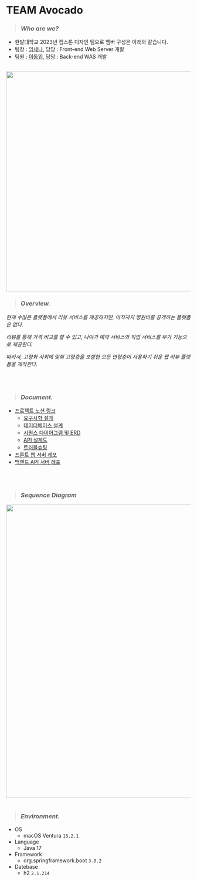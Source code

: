 # TEAM Avocado

> ### *Who are we?*
- 한밭대학교 2023년 캡스톤 디자인 팀으로 멤버 구성은 아래와 같습니다.
- 팀장 : [임세나](https://github.com/LimSeNa), 담당 : Front-end Web Server 개발
- 팀원 : [이동엽](https://github.com/2dongyeop), 담당 : Back-end WAS 개발

<br/>

<img src="https://github.com/HBNU-Avocado/Avocado-backend/blob/main/document/image/prototype1.jpg" width = 600/>

<br/>

> ### *Overview.*
*현재 수많은 플랫폼에서 리뷰 서비스를 제공하지만, 아직까지 병원비를 공개하는 플랫폼은 없다.*

*리뷰를 통해 가격 비교를 할 수 있고, 나아가 예약 서비스와 픽업 서비스를 부가 기능으로 제공한다.*

*따라서, 고령화 사회에 맞춰 고령층을 포함한 모든 연령층이 사용하기 쉬운 웹 리뷰 플랫폼을 제작한다.*

<br/>

<br/>

> ### *Document.*
  - [프로젝트 노션 링크](https://leedongyeop.notion.site/Avocado-287972df87fa4a8bb976bba7649919ca)
    - [요구사항 설게](https://www.notion.so/leedongyeop/d7c5da5175b14c71b6cbe21650607ebd)
    - [데이터베이스 설계](https://www.notion.so/leedongyeop/0badd5357d8a41bfb9b78db729c24ed7)
    - [시퀀스 다이어그램 및 ERD](https://www.notion.so/leedongyeop/204db9578a2b44be877399d3e5d0b6b4)
    - [API 설계도](https://www.notion.so/leedongyeop/API-102a2f25e370479195fa616572f369ff)
    - [트러블슈팅](https://www.notion.so/leedongyeop/0459864398e84439bfa679d2470aeb8e)
  - [프론트 웹 서버 레포](https://github.com/HBNU-Avocado/Avocado-frontend)
  - [백엔드 API 서버 레포](https://github.com/HBNU-Avocado/Avocado-backend)
  

<br/>

<br/>


> ### *Sequence Diagram*

<img src="https://github.com/HBNU-Avocado/Avocado-backend/blob/main/document/image/Sequence-diagram-v2.png" width = 800/>


<br/>

<br/>

> ### *Environment.*
- OS
  - macOS Ventura `13.2.1`
- Language
  - Java 17
- Framework
  - org.springframework.boot `3.0.2`
- Datebase
  - h2 `2.1.214`
